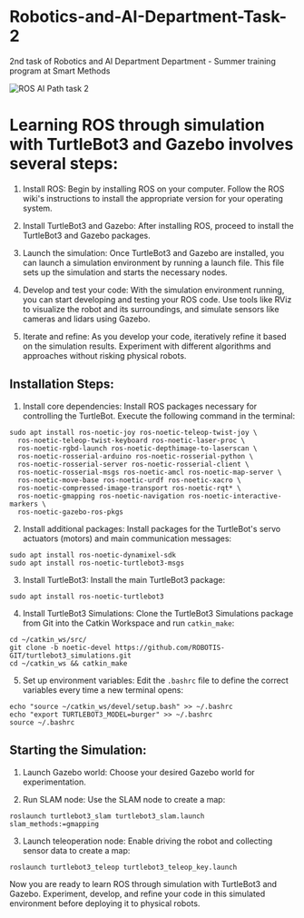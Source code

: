 # Robotics-and-AI-Department-Task-2
2nd task of Robotics and AI Department Department - Summer training program at Smart Methods

![ROS AI Path task 2](https://github.com/H16Bw/Robotics-and-AI-Department-Task-2/assets/139852537/f5df83e8-f18c-4382-82cb-5da7e5373d3c)


# Learning ROS through simulation with TurtleBot3 and Gazebo involves several steps:

1. Install ROS: Begin by installing ROS on your computer. Follow the ROS wiki's instructions to install the appropriate version for your operating system.

2. Install TurtleBot3 and Gazebo: After installing ROS, proceed to install the TurtleBot3 and Gazebo packages.

3. Launch the simulation: Once TurtleBot3 and Gazebo are installed, you can launch a simulation environment by running a launch file. This file sets up the simulation and starts the necessary nodes.

4. Develop and test your code: With the simulation environment running, you can start developing and testing your ROS code. Use tools like RViz to visualize the robot and its surroundings, and simulate sensors like cameras and lidars using Gazebo.

5. Iterate and refine: As you develop your code, iteratively refine it based on the simulation results. Experiment with different algorithms and approaches without risking physical robots.

## Installation Steps:

1. Install core dependencies: Install ROS packages necessary for controlling the TurtleBot. Execute the following command in the terminal:

```
sudo apt install ros-noetic-joy ros-noetic-teleop-twist-joy \
  ros-noetic-teleop-twist-keyboard ros-noetic-laser-proc \
  ros-noetic-rgbd-launch ros-noetic-depthimage-to-laserscan \
  ros-noetic-rosserial-arduino ros-noetic-rosserial-python \
  ros-noetic-rosserial-server ros-noetic-rosserial-client \
  ros-noetic-rosserial-msgs ros-noetic-amcl ros-noetic-map-server \
  ros-noetic-move-base ros-noetic-urdf ros-noetic-xacro \
  ros-noetic-compressed-image-transport ros-noetic-rqt* \
  ros-noetic-gmapping ros-noetic-navigation ros-noetic-interactive-markers \
  ros-noetic-gazebo-ros-pkgs
```

2. Install additional packages: Install packages for the TurtleBot's servo actuators (motors) and main communication messages:

```
sudo apt install ros-noetic-dynamixel-sdk
sudo apt install ros-noetic-turtlebot3-msgs
```

3. Install TurtleBot3: Install the main TurtleBot3 package:

```
sudo apt install ros-noetic-turtlebot3
```

4. Install TurtleBot3 Simulations: Clone the TurtleBot3 Simulations package from Git into the Catkin Workspace and run `catkin_make`:

```
cd ~/catkin_ws/src/
git clone -b noetic-devel https://github.com/ROBOTIS-GIT/turtlebot3_simulations.git
cd ~/catkin_ws && catkin_make
```

5. Set up environment variables: Edit the `.bashrc` file to define the correct variables every time a new terminal opens:

```
echo "source ~/catkin_ws/devel/setup.bash" >> ~/.bashrc
echo "export TURTLEBOT3_MODEL=burger" >> ~/.bashrc
source ~/.bashrc
```

## Starting the Simulation:

1. Launch Gazebo world: Choose your desired Gazebo world for experimentation.

2. Run SLAM node: Use the SLAM node to create a map:

```
roslaunch turtlebot3_slam turtlebot3_slam.launch slam_methods:=gmapping
```

3. Launch teleoperation node: Enable driving the robot and collecting sensor data to create a map:

```
roslaunch turtlebot3_teleop turtlebot3_teleop_key.launch
```

Now you are ready to learn ROS through simulation with TurtleBot3 and Gazebo. Experiment, develop, and refine your code in this simulated environment before deploying it to physical robots.
